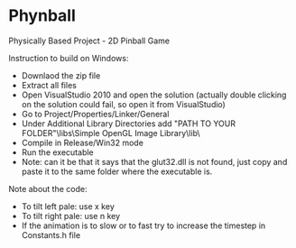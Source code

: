 Phynball
========

Physically Based Project - 2D Pinball Game

Instruction to build on Windows:

- Downlaod the zip file
- Extract all files
- Open VisualStudio 2010 and open the solution (actually double clicking on the solution could fail, so open it from VisualStudio)
- Go to Project/Properties/Linker/General
- Under Additional Library Directories add "PATH TO YOUR FOLDER"\libs\Simple OpenGL Image Library\lib\
- Compile in Release/Win32 mode
- Run the executable
- Note: can it be that it says that the glut32.dll is not found, just copy and paste it to the same folder where the executable is.

Note about the code:

- To tilt left pale: use x key
- To tilt right pale: use n key
- If the animation is to slow or to fast try to increase the timestep in Constants.h file
